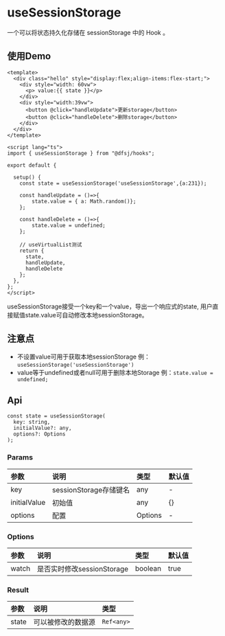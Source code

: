 # useSessionStorage

一个可以将状态持久化存储在 sessionStorage 中的 Hook 。

## 使用Demo

```vue
<template>
  <div class="hello" style="display:flex;align-items:flex-start;">
    <div style="width: 60vw">
      <p> value:{{ state }}</p>
    </div>
    <div style="width:39vw">
      <button @click="handleUpdate">更新storage</button>
      <button @click="handleDelete">删除storage</button>
    </div>
  </div>
</template>

<script lang="ts">
import { useSessionStorage } from "@dfsj/hooks";

export default {
  
  setup() {
    const state = useSessionStorage('useSessionStorage',{a:231});

    const handleUpdate = ()=>{
        state.value = { a: Math.random()};
    };

    const handleDelete = ()=>{
        state.value = undefined;
    };

    // useVirtualList测试
    return {
      state,
      handleUpdate,
      handleDelete
    };
  },
};
</script>
```

useSessionStorage接受一个key和一个value，导出一个响应式的state, 用户直接赋值state.value可自动修改本地sessionStorage。

## 注意点

* 不设置value可用于获取本地sessionStorage 例：`useSessionStorage('useSessionStorage')`
* value等于undefined或者null可用于删除本地Storage 例：`state.value = undefined;`

## Api

```
const state = useSessionStorage(
  key: string,
  initialValue?: any,
  options?: Options
);

```

### Params

| 参数           | 说明                 | 类型       | 默认值 |
|:-------------|:-------------------|:---------|:----|
| key          | sessionStorage存储键名 | any	     | -   |
| initialValue | 初始值                | any	     | {}  |
| options      | 配置                 | Options	 | -   |

### Options

| 参数    | 说明                   | 类型      | 默认值  |
|:------|:---------------------|:--------|:-----|
| watch | 是否实时修改sessionStorage | boolean | true |

### Result

| 参数    | 说明        | 类型             |
|:------|:----------|:---------------|
| state | 可以被修改的数据源 | ```Ref<any>``` |

